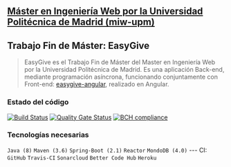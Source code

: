 ## [Máster en Ingeniería Web por la Universidad Politécnica de Madrid (miw-upm)](http://miw.etsisi.upm.es)
## Trabajo Fin de Máster: **EasyGive**
> EasyGive es el Trabajo Fin de Máster del Master en Ingeniería Web por la Universidad Politécnica de Madrid. Es una aplicación Back-end,
mediante programación asíncrona, funcionando conjuntamente con 
Front-end: [easygive-angular](https://github.com/melasimb/easygive-angular.git), 
realizado en Angular.

### Estado del código  
[![Build Status](https://travis-ci.org/melasimb/easygive-spring.svg?branch=develop)](https://travis-ci.org/melasimb/easygive-spring)
[![Quality Gate Status](https://sonarcloud.io/api/project_badges/measure?project=es.upm.miw%3Aeasygive-spring&metric=alert_status)](https://sonarcloud.io/dashboard?id=es.upm.miw%3Aeasygive-spring)
[![BCH compliance](https://bettercodehub.com/edge/badge/melasimb/easygive-spring?branch=develop)](https://bettercodehub.com/)

### Tecnologías necesarias
`Java (8)` `Maven (3.6)` `Spring-Boot (2.1)` `Reactor` `MondoDB (4.0)` --- CI: `GitHub` `Travis-CI` `Sonarcloud` `Better Code Hub` `Heroku`